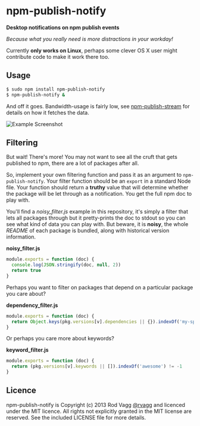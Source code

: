 # npm-publish-notify

**Desktop notifications on npm publish events**

*Because what you really need is more distractions in your workday!*

Currently **only works on Linux**, perhaps some clever OS X user might contribute code to make it work there too.

## Usage

```sh
$ sudo npm install npm-publish-notify
$ npm-publish-notify &
```

And off it goes. Bandwidth-usage is fairly low, see [npm-publish-stream](https://github.com/rvagg/node-npm-publish-stream) for details on how it fetches the data.

![Example Screenshot](https://raw.github.com/rvagg/npm-publish-notify/master/example_screenshot.png)

## Filtering

But wait! There's more! You may not want to see all the cruft that gets published to npm, there are a lot of packages after all.

So, implement your own filtering function and pass it as an argument to `npm-publish-notify`. Your filter function should be an `export` in a standard Node file. Your function should return a **truthy** value that will determine whether the package will be let through as a notification. You get the full npm doc to play with.

You'll find a *noisy_filter.js* example in this repository, it's simply a filter that lets all packages through but it pretty-prints the doc to stdout so you can see what kind of data you can play with. But beware, it is **noisy**, the whole *README* of each package is bundled, along with historical version information.

**noisy_filter.js**

```js
module.exports = function (doc) {
  console.log(JSON.stringify(doc, null, 2))
  return true
}
```

Perhaps you want to filter on packages that depend on a particular package you care about?

**dependency_filter.js**

```js
module.exports = function (doc) {
  return Object.keys(pkg.versions[v].dependencies || {}).indexOf('my-special-package') != -1
}
```

Or perhaps you care more about keywords?

**keyword_filter.js**

```js
module.exports = function (doc) {
  return (pkg.versions[v].keywords || []).indexOf('awesome') != -1
}
```


## Licence

npm-publish-notify is Copyright (c) 2013 Rod Vagg [@rvagg](https://twitter.com/rvagg) and licenced under the MIT licence. All rights not explicitly granted in the MIT license are reserved. See the included LICENSE file for more details.